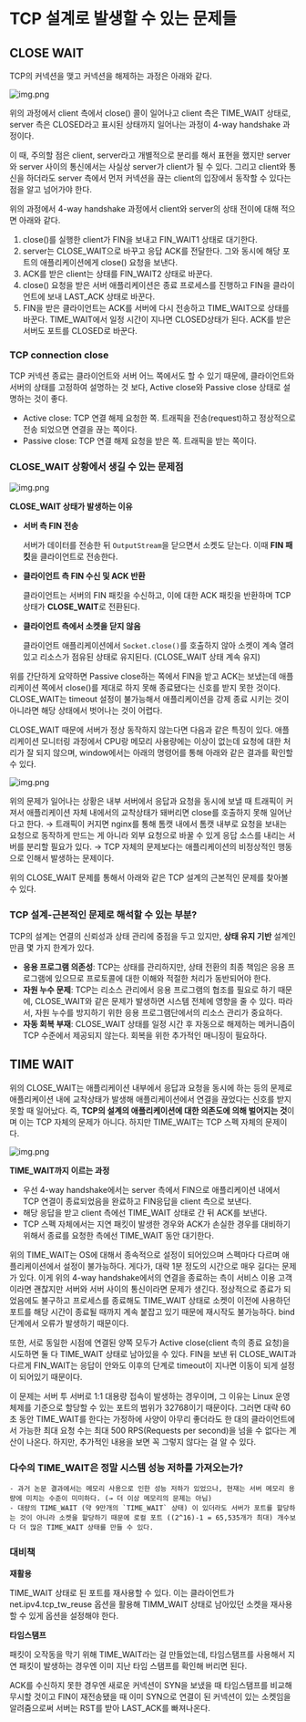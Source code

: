 # TCP 설계로 발생할 수 있는 문제들



## CLOSE WAIT

TCP의 커넥션을 맺고 커넥션을 해제하는 과정은 아래와 같다.

![img.png](img/handshake.png)

위의 과정에서 client 측에서 close() 콜이 일어나고 client 측은 TIME_WAIT 상태로, server 측은 CLOSED라고 표시된 상태까지 일어나는 과정이 4-way handshake 과정이다.

이 때, 주의할 점은 client, server라고 개별적으로 분리를 해서 표현을 했지만 server와 server 사이의 통신에서는 사실상 server가 client가 될 수 있다. 그리고 client와 통신을 하더라도 server 측에서 먼저 커넥션을 끊는 client의 입장에서 동작할 수 있다는 점을 알고 넘어가야 한다.

위의 과정에서 4-way handshake 과정에서 client와 server의 상태 전이에 대해 적으면 아래와 같다.

1. close()를 실행한 client가 FIN을 보내고 FIN_WAIT1 상태로 대기한다.
2. server는 CLOSE_WAIT으로 바꾸고 응답 ACK를 전달한다. 그와 동시에 해당 포트의 애플리케이션에게 close() 요청을 보낸다.
3. ACK를 받은 client는 상태를 FIN_WAIT2 상태로 바꾼다.
4. close() 요청을 받은 서버 애플리케이션은 종료 프로세스를 진행하고 FIN을 클라이언트에 보내 LAST_ACK 상태로 바꾼다.
5. FIN을 받은 클라이언트는 ACK를 서버에 다시 전송하고 TIME_WAIT으로 상태를 바꾼다. TIME_WAIT에서 일정 시간이 지나면 CLOSED상태가 된다. ACK를 받은 서버도 포트를 CLOSED로 바꾼다.

### **TCP connection close**

TCP 커넥션 종료는 클라이언트와 서버 어느 쪽에서도 할 수 있기 때문에, 클라이언트와 서버의 상태를 고정하여 설명하는 것 보다, Active close와 Passive close 상태로 설명하는 것이 좋다.

- Active close: TCP 연결 해제 요청한 쪽. 트래픽을 전송(request)하고 정상적으로 전송 되었으면 연결을 끊는 쪽이다.
- Passive close: TCP 연결 해제 요청을 받은 쪽. 트래픽을 받는 쪽이다.

### CLOSE_WAIT 상황에서 생길 수 있는 문제점

![img.png](img/4-way-close-wait.png)

**CLOSE_WAIT 상태가 발생하는 이유**

- **서버 측 FIN 전송**

  서버가 데이터를 전송한 뒤 `OutputStream`을 닫으면서 소켓도 닫는다. 이때 **FIN 패킷**을 클라이언트로 전송한다.

- **클라이언트 측 FIN 수신 및 ACK 반환**

  클라이언트는 서버의 FIN 패킷을 수신하고, 이에 대한 ACK 패킷을 반환하며 TCP 상태가 **CLOSE_WAIT**로 전환된다.

- **클라이언트 측에서 소켓을 닫지 않음**

  클라이언트 애플리케이션에서 `Socket.close()`를 호출하지 않아 소켓이 계속 열려 있고 리소스가 점유된 상태로 유지된다. (CLOSE_WAIT 상태 계속 유지)

위를 간단하게 요약하면 Passive close하는 쪽에서 FIN을 받고 ACK는 보냈는데 애플리케이션 쪽에서 close()를 제대로 하지 못해 종료됐다는 신호를 받지 못한 것이다. CLOSE_WAIT는 timeout 설정이 불가능해서 애플리케이션을 강제 종료 시키는 것이 아니라면 해당 상태에서 벗어나는 것이 어렵다.

CLOSE_WAIT 때문에 서버가 정상 동작하지 않는다면 다음과 같은 특징이 있다. 애플리케이션 모니터링 과정에서 CPU랑 메모리 사용량에는 이상이 없는데 요청에 대한 처리가 잘 되지 않으며, window에서는 아래의 명령어를 통해 아래와 같은 결과를 확인할 수 있다.

![img.png](img/netstat-close-wait.png)

위의 문제가 일어나는 상황은 내부 서버에서 응답과 요청을 동시에 보낼 때 트래픽이 커져서 애플리케이션 자체 내에서의 교착상태가 돼버리면 close를 호출하지 못해 일어난다고 한다.
→ 트래픽이 커지면 nginx를 통해 톰캣 내에서 톰캣 내부로 요청을 보내는 요청으로 동작하게 만드는 게 아니라 외부 요청으로 바꿀 수 있게 응답 소스를 내리는 서버를 분리할 필요가 있다.
→ TCP 자체의 문제보다는 애플리케이션의 비정상적인 행동으로 인해서 발생하는 문제이다.

위의 CLOSE_WAIT 문제를 통해서 아래와 같은 TCP 설계의 근본적인 문제를 찾아볼 수 있다.

### TCP 설계-근본적인 문제로 해석할 수 있는 부분?

TCP의 설계는 연결의 신뢰성과 상태 관리에 중점을 두고 있지만, **상태 유지 기반** 설계인 만큼 몇 가지 한계가 있다.

- **응용 프로그램 의존성**: TCP는 상태를 관리하지만, 상태 전환의 최종 책임은 응용 프로그램에 있으므로 프로토콜에 대한 이해와 적절한 처리가 동반되어야 한다.
- **자원 누수 문제**: TCP는 리소스 관리에서 응용 프로그램의 협조를 필요로 하기 때문에, CLOSE_WAIT와 같은 문제가 발생하면 시스템 전체에 영향을 줄 수 있다. 따라서, 자원 누수를 방지하기 위한 응용 프로그램단에서의 리소스 관리가 중요하다.
- **자동 회복 부재**: CLOSE_WAIT 상태를 일정 시간 후 자동으로 해제하는 메커니즘이 TCP 수준에서 제공되지 않는다. 회복을 위한 추가적인 매니징이 필요하다.



## TIME WAIT

위의 CLOSE_WAIT는 애플리케이션 내부에서 응답과 요청을 동시에 하는 등의 문제로 애플리케이션 내에 교착상태가 발생해 애플리케이션에서 연결을 끊었다는 신호를 받지 못할 때 일어났다. 즉, **TCP의 설계의 애플리케이션에 대한 의존도에 의해 벌어지는 것**이며 이는 TCP 자체의 문제가 아니다. 하지만 TIME_WAIT는 TCP 스펙 자체의 문제이다.

![img.png](img/time-wait.png)

**TIME_WAIT까지 이르는 과정**

- 우선 4-way handshake에서는 server 측에서 FIN으로 애플리케이션 내에서 TCP 연결이 종료되었음을 완료하고 FIN응답을 client 측으로 보낸다.
- 해당 응답을 받고 client 측에선 TIME_WAIT 상태로 간 뒤 ACK를 보낸다.
- TCP 스펙 자체에서는 지연 패킷이 발생한 경우와 ACK가 손실한 경우를 대비하기 위해서 종료를 요청한 측에선 TIME_WAIT 동안 대기한다.

위의 TIME_WAIT는 OS에 대해서 종속적으로 설정이 되어있으며 스펙마다 다르며 애플리케이션에서 설정이 불가능하다. 게다가, 대략 1분 정도의 시간으로 매우 길다는 문제가 있다. 이게 위의 4-way handshake에서의 연결을 종료하는 측이 서비스 이용 고객이라면 괜찮지만 서버와 서버 사이의 통신이라면 문제가 생긴다. 정상적으로 종료가 되었음에도 불구하고 프로세스를 종료해도 TIME_WAIT 상태로 소켓이 이전에 사용하던 포트를 해당 시간이 종료될 때까지 계속 붙잡고 있기 때문에 재시작도 불가능하다. bind 단계에서 오류가 발생하기 때문이다.

또한, 서로 동일한 시점에 연결된 양쪽 모두가 Active close(client 측의 종료 요청)을 시도하면 둘 다 TIME_WAIT 상태로 남아있을 수 있다. FIN을 보낸 뒤 CLOSE_WAIT과 다르게 FIN_WAIT는 응답이 안와도 이후의 단계로 timeout이 지나면 이동이 되게 설정이 되어있기 때문이다.

이 문제는 서버 투 서버로 1:1 대용량 접속이 발생하는 경우이며, 그 이유는 Linux 운영체제를 기준으로 할당할 수 있는 포트의 범위가 32768이기 때문이다. 그러면 대략 60초 동안 TIME_WAIT를 한다는 가정하에 사양이 아무리 좋더라도 한 대의 클라이언트에서 가능한 최대 요청 수는 최대 500 RPS(Requests per second)을 넘을 수 없다는 계산이 나온다. 하지만, 추가적인 내용을 보면 꼭 그렇지 않다는 걸 알 수 있다.

### **다수의 TIME_WAIT은 정말 시스템 성능 저하를 가져오는가?**

```
- 과거 논문 결과에서는 메모리 사용으로 인한 성능 저하가 있었으나, 현재는 서버 메모리 용량에 미치는 수준이 미미하다. (→ 더 이상 메모리의 문제는 아님)
- 대량의 TIME_WAIT (약 9만개의 `TIME_WAIT` 상태) 이 있더라도 서버가 포트를 할당하는 것이 아니라 소켓을 할당하기 때문에 로컬 포트 ((2^16)-1 = 65,535개가 최대) 개수보다 더 많은 TIME_WAIT 상태를 만들 수 있다.
```



### 대비책

**재활용**

TIME_WAIT 상태로 된 포트를 재사용할 수 있다. 이는 클라이언트가 net.ipv4.tcp_tw_reuse 옵션을 활용해 TIMM_WAIT 상태로 남아있던 소켓을 재사용할 수 있게 옵션을 설정해야 한다.

**타임스탬프**

패킷이 오작동을 막기 위해 TIME_WAIT라는 걸 만들었는데, 타임스탬프를 사용해서 지연 패킷이 발생하는 경우엔 이미 지난 타임 스탬프를 확인해 버리면 된다.

ACK를 수신하지 못한 경우엔 새로운 커넥션이 SYN을 보냈을 때 타임스탬프를 비교해 무시할 것이고 FIN이 재전송됐을 때 이미 SYN으로 연결이 된 커넥션이 있는 소켓임을 알려줌으로써 서버는 RST를 받아 LAST_ACK를 빠져나온다.





